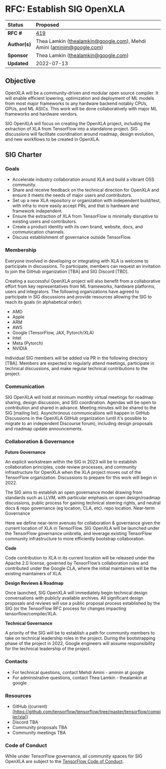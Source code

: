 # RFC: Establish SIG OpenXLA

| Status        | Proposed     |
:-------------- |:---------------------------------------------------- |
| **RFC #**     | [419](https://github.com/tensorflow/community/pull/419)|
| **Author(s)** | Thea Lamkin (thealamkin@google.com), Mehdi Amini (aminim@google.com) |
| **Sponsor**   | Thea Lamkin (thealamkin@google.com)            |
| **Updated**   | 2022-07-13                                           |

## Objective

OpenXLA will be a community-driven and modular open source compiler. It will enable efficient lowering, optimization and deployment of ML models from most major frameworks to any hardware backend notably CPUs, GPUs, and ML ASICs. This work will be done collaboratively with major ML frameworks and hardware vendors.

SIG OpenXLA will focus on creating the OpenXLA project, including the extraction of XLA from TensorFlow into a standalone project. SIG discussions will facilitate coordination around roadmap, design evolution, and new workflows to be created in OpenXLA. 

## SIG Charter

### Goals

* Accelerate industry collaboration around XLA and build a vibrant OSS community.
* Share and receive feedback on the technical direction for OpenXLA and ensure it meets the needs of major users and contributors.
* Set up a new XLA repository or organization with independent build/test, with infra to more easily accept PRs, and that is hardware and framework independent. 
* Ensure the extraction of XLA from TensorFlow is minimally disruptive to existing users and contributors.  
* Create a product identity with its own brand, website, docs, and communication channels.
* Discuss establishment of governance outside TensorFlow. 

### Membership

Everyone involved in developing or integrating with XLA is welcome to participate in discussions. To participate, members can request an invitation to join the GitHub organization [TBA] and SIG Discord [TBD]. 

Creating a successful OpenXLA project will also benefit from a collaborative effort from key representatives from ML frameworks, hardware platforms, users and integrators. The following organizations have agreed to participate in SIG discussions and provide resources allowing the SIG to reach its goals (in alphabetical order):

* AMD
* Apple
* ARM
* AWS
* Google (TensorFlow, JAX, Pytorch/XLA)
* Intel
* Meta (Pytorch)
* NVIDIA

Individual SIG members will be added via PR in the following directory [TBA]. Members are expected to regularly attend meetings, participate in technical discussions, and make regular technical contributions to the project. 

### Communication

SIG OpenXLA will hold at minimum monthly virtual meetings for roadmap sharing, design discussion, and SIG coordination. Agendas will be open to contribution and shared in advance. Meeting minutes will be shared to the SIG [mailing list]. 
Asynchronous communications will happen in GitHub Discussions in the OpenXLA GitHub organization (until it's possible to migrate to an independent Discourse forum), including design proposals and roadmap update announcements. 

### Collaboration & Governance 

**Future Governance** 

An explicit workstream within the SIG in 2023 will be to establish collaboration principles, code review processes, and community infrastructure for OpenXLA when the XLA project moves out of the TensorFlow organization. Discussions to prepare for this work will begin in 2022.

The SIG aims to establish an open governance model drawing from standards such as LLVM, with particular emphasis on open design/roadmap discussions, public process for gaining technical steering rights, and neutral docs & repo governance (eg location, CLA, etc). repo location.
Near-term Governance

Here we define near-term avenues for collaboration & governance given the current location of XLA in TensorFlow. SIG OpenXLA will be launched under the TensorFlow governance umbrella, and leverage existing TensorFlow community infrastructure to more efficiently bootstrap collaboration.

**Code**

Code contribution to XLA in its current location will be released under the Apache 2.0 license, governed by TensorFlow’s collaboration rules and contributed under the Google CLA, where the initial maintainers will be the existing maintainers of XLA.

**Design Reviews & Roadmap**

Once launched, SIG OpenXLA will immediately begin technical design conversations with publicly available archives. All significant design proposals and reviews will use a public proposal process established by the SIG (or the TensorFlow RFC process for changes impacting tensorflow/compiler/XLA.  

**Technical Governance**

A priority of the SIG will be to establish a path for community members to take on technical leadership roles in the project. During the bootstrapping phase of the project in 2022, Google engineers will assume responsibility for the technical leadership of the project.

### Contacts
* For technical questions, contact Mehdi Amini - aminim at google  
* For administrative questions, contact Thea Lamkin - thealamkin at google
### Resources
* GitHub ((current)[https://github.com/tensorflow/tensorflow/tree/master/tensorflow/compiler/xla])
* Discord TBA
* Community proposals TBA
* Community meetings TBA

### Code of Conduct
While under TensorFlow governance, all community spaces for SIG OpenXLA are subject to the [TensorFlow Code of Conduct](https://github.com/tensorflow/tensorflow/blob/master/CODE_OF_CONDUCT.md). 
